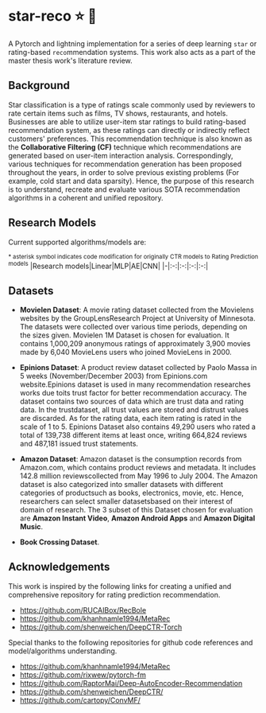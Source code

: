 # star-reco :star: :robot:
A Pytorch and lightning implementation for a series of deep learning `star` or rating-based `reco`mmendation systems. This work also acts as a part of the master thesis work's literature review.

Background
---
Star classification is a type of ratings scale commonly used by reviewers to rate certain items such as films, TV shows, restaurants, and hotels. Businesses are able to utilize user-item star ratings to build rating-based recommendation system, as these ratings can directly or indirectly reflect customers' preferences. This recommendation technique is also known as the **Collaborative Filtering (CF)** technique which recommendations are generated based on user-item interaction analysis. Correspondingly, various techniques for recommendation generation has been proposed throughout the years, in order to solve previous existing problems (For example, cold start and data sparsity). Hence, the purpose of this research is to understand, recreate and evaluate various SOTA recommendation algorithms in a coherent and unified repository.

Research Models
---
Current supported algorithms/models are:

<sup> * asterisk symbol indicates code modification for originally CTR models to Rating Prediction models</sup>
|Research models|Linear|MLP|AE|CNN|
|-|:-:|:-:|:-:|:-:|

Datasets
---
- **Movielen Dataset**: A movie rating dataset collected from the Movielens websites by the GroupLensResearch Project  at University of Minnesota. The datasets were collected over various time periods, depending on the sizes given. Movielen 1M Dataset is chosen for evaluation. It contains 1,000,209 anonymous ratings of approximately 3,900 movies made by 6,040 MovieLens users who joined MovieLens in 2000.

- **Epinions Dataset**: A product review dataset collected by Paolo Massa in 5 weeks (November/December 2003) from Epinions.com website.Epinions dataset is used in many recommendation researches works due toits trust factor for better recommendation accuracy. The dataset contains two sources of data which are trust data and rating data. In the trustdataset, all trust values are stored and distrust values are discarded. As for the rating data, each item rating is rated in the scale of 1 to 5. Epinions Dataset also contains 49,290 users who rated a total of 139,738 different items at least once, writing 664,824 reviews and 487,181 issued trust statements.

- **Amazon Dataset**: Amazon dataset is the consumption records from Amazon.com, which contains product reviews and metadata. It includes 142.8 million reviewscollected from May 1996 to July 2004. The Amazon dataset is also categorized into smaller datasets with different categories of productsuch as books, electronics, movie, etc. Hence, researchers can select smaller datasetsbased on their interest of domain of research. The 3 subset of this Dataset chosen for evaluation are **Amazon Instant Video**, **Amazon Android Apps** and **Amazon Digital Music**.

- **Book Crossing Dataset**.

Acknowledgements
---
This work is inspired by the following links for creating a unified and comprehensive repository for rating prediction recommendation.
- https://github.com/RUCAIBox/RecBole
- https://github.com/khanhnamle1994/MetaRec
- https://github.com/shenweichen/DeepCTR-Torch

Special thanks to the following repositories for github code references and model/algorithms understanding.
- https://github.com/khanhnamle1994/MetaRec
- https://github.com/rixwew/pytorch-fm
- https://github.com/RaptorMai/Deep-AutoEncoder-Recommendation
- https://github.com/shenweichen/DeepCTR/
- https://github.com/cartopy/ConvMF/





 
